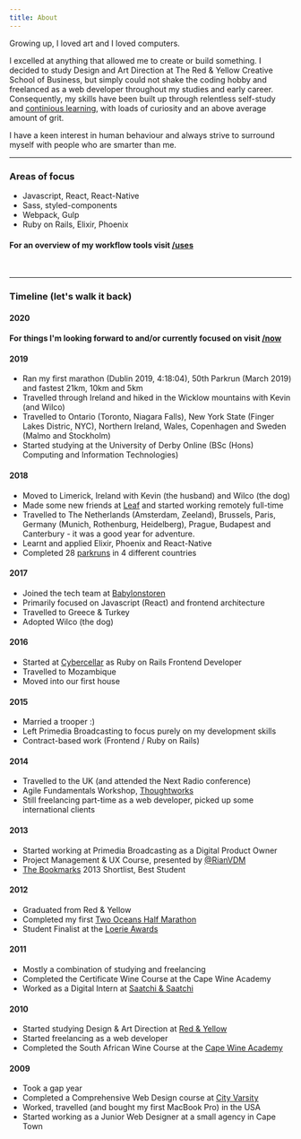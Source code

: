 ```yaml
---
title: About
---
```


Growing up, I loved art and I loved computers.

I excelled at anything that allowed me to create or build something. I decided to study Design and Art Direction at The Red & Yellow Creative School of Business, but simply could not shake the coding hobby and freelanced as a web developer throughout my studies and early career. Consequently, my skills have been built up through relentless self-study and <a href="https://github.com/tinavanschelt/lifelong-learning" target="_blank">continious learning</a>, with loads of curiosity and an above average amount of grit.

I have a keen interest in human behaviour and always strive to surround myself with people who are smarter than me.

<hr>

### Areas of focus

<ul>
  <li>Javascript, React, React-Native</li>
  <li>Sass, styled-components</li>
  <li>Webpack, Gulp</li>
  <li>Ruby on Rails, Elixir, Phoenix</li>
</ul>

#### For an overview of my workflow tools visit <a href="/uses">/uses</a>

<br>

<hr>

### Timeline (let's walk it back)

#### 2020

#### For things I'm looking forward to and/or currently focused on visit <a href="/now">/now</a>

#### 2019

<ul class="disc">
  <li>Ran my first marathon (Dublin 2019, 4:18:04), 50th Parkrun (March 2019) and fastest 21km, 10km and 5km</li>
  <li>Travelled through Ireland and hiked in the Wicklow mountains with Kevin (and Wilco)</li>
  <li>Travelled to Ontario (Toronto, Niagara Falls), New York State (Finger Lakes Distric, NYC), Northern Ireland, Wales, Copenhagen and Sweden (Malmo and Stockholm)</li>
  <li>Started studying at the University of Derby Online (BSc (Hons) Computing and Information Technologies)</li>
</ul>

#### 2018

<ul class="disc">
  <li>Moved to Limerick, Ireland with Kevin (the husband) and Wilco (the dog)</li>
  <li>Made some new friends at <a href="http://www.weareleaf.com" target="_blank">Leaf</a> and started working remotely full-time</li>
  <li>Travelled to The Netherlands (Amsterdam, Zeeland), Brussels, Paris, Germany (Munich, Rothenburg, Heidelberg), Prague, Budapest and Canterbury - it was a good year for adventure.</li> 
  <li>Learnt and applied Elixir, Phoenix and React-Native</li>
  <li>Completed 28 <a href="http://www.parkrun.ie/results/athleteresultshistory/?athleteNumber=2367289" target="_blank">parkruns</a> in 4 different countries</li>
</ul>

#### 2017

<ul class="disc">
  <li>Joined the tech team at <a href="http://www.babylonstoren.com" target="_blank">Babylonstoren</a></li>
  <li>Primarily focused on Javascript (React) and frontend architecture</li>
  <li>Travelled to Greece & Turkey</li>
  <li>Adopted Wilco (the dog)</li>
</ul>

#### 2016

<ul class="disc">
  <li>Started at <a href="http://www.cybercellar.com" target="_blank">Cybercellar</a> as Ruby on Rails Frontend Developer</li>
  <li>Travelled to Mozambique</li>
  <li>Moved into our first house
</ul>

#### 2015

<ul class="disc">
  <li>Married a trooper :)</li>
  <li>Left Primedia Broadcasting to focus purely on my development skills</li>
  <li>Contract-based work (Frontend / Ruby on Rails)</li>
</ul>

#### 2014

<ul class="disc">
  <li>Travelled to the UK (and attended the  Next Radio conference)</li>
  <li>Agile Fundamentals Workshop, <a href="http://www.thoughtworks.com" target="_blank">Thoughtworks</a></li>
  <li>Still freelancing part-time as a web developer, picked up some international clients</li>
</ul>

#### 2013

<ul class="disc">
  <li>Started working at Primedia Broadcasting as a Digital Product Owner</li>
  <li>Project Management & UX Course, presented by <a href="http://www.twitter.com/RianVDM" target="_blank">@RianVDM</a></li>
  <li><a href="http://thebookmarks.co.za/" target="_blank">The Bookmarks</a> 2013 Shortlist, Best Student</li>
</ul>

#### 2012

<ul class="disc">
  <li>Graduated from Red & Yellow</li>
  <li>Completed my first <a href="http://www.twooceansmarathon.org.za/" target="_blank">Two Oceans Half Marathon</a></li>
  <li>Student Finalist at the <a href="http://www.loeries.com/" target="_blank">Loerie Awards</a></li>
</ul>

#### 2011

<ul class="disc">
  <li>Mostly a combination of studying and freelancing</li>
  <li>Completed the Certificate Wine Course at the Cape Wine Academy</li>
  <li>Worked as a Digital Intern at <a href="http://www.saatchi.co.za/" target="_blank">Saatchi & Saatchi</a></li>
</ul>

#### 2010

<ul class="disc">
  <li>Started studying Design & Art Direction at <a href="https://www.redandyellow.co.za/" target="_blank">Red & Yellow</a></li>
  <li>Started freelancing as a web developer</li>
  <li>Completed the South African Wine Course at the <a href="http://www.capewineacademy.co.za" target="_blank">Cape Wine Academy</a></li>
</ul>

#### 2009

<ul class="disc">
  <li>Took a gap year</li>
  <li>Completed a Comprehensive Web Design course at <a href="https://www.cityvarsity.co.za/" target="_blank">City Varsity</a></li>
  <li>Worked, travelled (and bought my first MacBook Pro) in the USA</li>
  <li>Started working as a Junior Web Designer at a small agency in Cape Town</li>
</ul>
